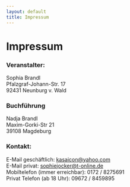```yaml
---
layout: default
title: Impressum
---
```


# Impressum

### Veranstalter:
Sophia Brandl<br>
Pfalzgraf-Johann-Str. 17<br>
92431 Neunburg v. Wald<br>

### Buchführung
Nadja Brandl<br>
Maxim-Gorki-Str 21<br>
39108 Magdeburg<br>

### Kontakt:
E-Mail geschäftlich: [kasaicon@yahoo.com](mailto:kasaicon@yahoo.com)<br>
E-Mail privat: [sophiejocker@t-online.de](mailto:sophiejocker@t-online.de)<br>
Mobiltelefon (immer erreichbar): 0172 / 8275691<br>
Privat Telefon (ab 18 Uhr): 09672 / 8459895<br>
